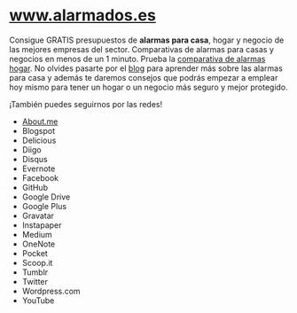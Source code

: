# www.alarmados.es

Consigue GRATIS presupuestos de **alarmas para casa**, hogar y negocio de las mejores empresas del sector. Comparativas de alarmas para casas y negocios en menos de un 1 minuto. Prueba la [comparativa de alarmas hogar](https://www.alarmados.es). No olvides pasarte por el [blog](https://www.alarmados.es/blog-alarmas-para-casa-hogar-negocio/) para aprender más sobre las alarmas para casa y además te daremos consejos que podrás empezar a emplear hoy mismo para tener un hogar o un negocio más seguro y mejor protegido.

¡También puedes seguirnos por las redes!

* [About.me](https://about.me/alarmados/)
* Blogspot
* Delicious
* Diigo
* Disqus
* Evernote
* Facebook
* GitHub
* Google Drive
* Google Plus
* Gravatar
* Instapaper
* Medium
* OneNote
* Pocket
* Scoop.it
* Tumblr
* Twitter
* Wordpress.com
* YouTube
